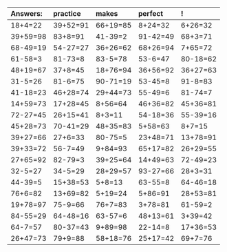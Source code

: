 | Answers: | practice | makes | perfect | ! |
| :--- | :--- | :--- | :--- | :--- |
| 18+4=22 | 39+52=91 | 66+19=85 | 8+24=32 | 6+26=32 | 
| 39+59=98 | 83+8=91 | 41-39=2 | 91-42=49 | 68+3=71 | 
| 68-49=19 | 54-27=27 | 36+26=62 | 68+26=94 | 7+65=72 | 
| 61-58=3 | 81-73=8 | 83-5=78 | 53-6=47 | 80-18=62 | 
| 48+19=67 | 37+8=45 | 18+76=94 | 36+56=92 | 36+27=63 | 
| 31-5=26 | 81-6=75 | 90-71=19 | 53-45=8 | 91-8=83 | 
| 41-18=23 | 46+28=74 | 29+44=73 | 55-49=6 | 81-74=7 | 
| 14+59=73 | 17+28=45 | 8+56=64 | 46+36=82 | 45+36=81 | 
| 72-27=45 | 26+15=41 | 8+3=11 | 54-18=36 | 55-39=16 | 
| 45+28=73 | 70-41=29 | 48+35=83 | 5+58=63 | 8+7=15 | 
| 39+27=66 | 27+6=33 | 80-75=5 | 23+48=71 | 13+78=91 | 
| 39+33=72 | 56-7=49 | 9+84=93 | 65+17=82 | 26+29=55 | 
| 27+65=92 | 82-79=3 | 39+25=64 | 14+49=63 | 72-49=23 | 
| 32-5=27 | 34-5=29 | 28+29=57 | 93-27=66 | 28+3=31 | 
| 44-39=5 | 15+38=53 | 5+8=13 | 63-55=8 | 64-46=18 | 
| 76+6=82 | 13+69=82 | 5+19=24 | 5+86=91 | 28+53=81 | 
| 19+78=97 | 75-9=66 | 76+7=83 | 3+78=81 | 61-59=2 | 
| 84-55=29 | 64-48=16 | 63-57=6 | 48+13=61 | 3+39=42 | 
| 64-7=57 | 80-37=43 | 9+89=98 | 22-14=8 | 17+36=53 | 
| 26+47=73 | 79+9=88 | 58+18=76 | 25+17=42 | 69+7=76 | 
